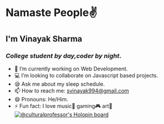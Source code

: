 # Namaste People:v:
## I'm **Vinayak Sharma**
### *College student by day,coder by night*.
- 🔭 I’m currently working on Web Development.
- :computer: I’m looking to collaborate on Javascript based projects.
- :sleepy: Ask me about my sleep schedule.
- 📫 How to reach me: svinayak994@gmail.com
- 😄 Pronouns: He/Him.
- ⚡ Fun fact: I love music:musical_note: gaming:video_game: art:art:
[![@culturalprofessor's Holopin board](https://holopin.me/culturalprofessor)](https://holopin.io/@culturalprofessor)
